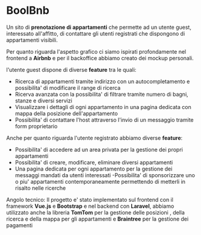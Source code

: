 # BoolBnb
Un sito di **prenotazione di appartamenti** che permette ad un utente guest, interessato all'affitto, di contattare gli utenti registrati che dispongono di appartamenti visibili.

Per quanto riguarda l'aspetto grafico ci siamo ispirati profondamente nel frontend a **Airbnb** e per il backoffice abbiamo creato dei mockup personali.

l'utente guest dispone di diverse **feature** tra le quali:
- Ricerca di appartamenti tramite indirizzo con un autocompletamento e possibilita' di modificare il range di ricerca
- Ricerva avanzata con la possibilita' di filtrare tramite numero di bagni, stanze e diversi servizi
- Visualizzare i dettagli di ogni appartamento in una pagina dedicata con mappa della posizione dell'appartamento
- Possibilita' di contattare l'host attraverso l'invio di un messaggio tramite form proprietario

Anche per quanto riguarda l'utente registrato abbiamo diverse **feature**:
- Possibilita' di accedere ad un area privata per la gestione dei propri appartamenti
- Possibilita' di creare, modificare, eliminare diversi appartamenti
- Una pagina dedicata per ogni appartamento per la gestione dei messaggi mandati da utenti interessati
-Possibilita' di sponsorizzare uno o piu' appartamenti contemporaneamente permettendo di metterli in risalto nelle ricerche

Angolo tecnico:
Il progetto e' stato implementato sul frontend con il framework **Vue.js** e **Bootstrap** e nel backend con **Laravel**, abbiamo utilizzato anche la libreria **TomTom** per la gestione delle posizioni , della ricerca e della mappa per gli appartamenti e **Braintree** per la gestione dei pagamenti
